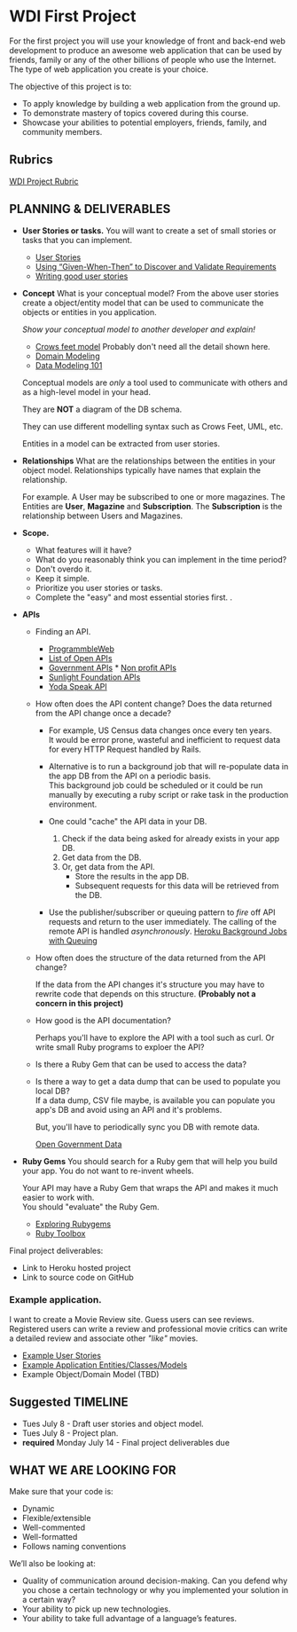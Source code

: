 # WDI First Project 

For the first project you will use your knowledge of front and back-end web development to produce an awesome web application that can be used by friends, family or any of the other billions of people who use the Internet. The type of web application you create is your choice.

The objective of this project is to:
* To apply knowledge by building a web application from the ground up.
* To demonstrate mastery of topics covered during this course.
* Showcase your abilities to potential employers, friends, family, and community members.


## Rubrics
[WDI Project Rubric](WDI_Project_Rubric_WDI_BOS_4.pdf)

## PLANNING & DELIVERABLES

*  **User Stories or tasks.**
	You will want to create a set of small stories or tasks that you can
	implement. 
	* [User Stories](http://www.mountaingoatsoftware.com/agile/user-stories) 
	* [Using “Given-When-Then” to Discover and Validate Requirements](http://ebgconsulting.com/blog/using-given-when-then-to-discover-and-validate-requirements-2/)  
	* [Writing good user stories](https://www.youtube.com/watch?v=DaqyLWOEObY)
* **Concept** What is your conceptual model? From the above user stories create a object/entity model that can be used to communicate the objects or entities in you application.

	_Show your conceptual model to another developer and explain!_  
	
	* [Crows feet model](http://www.tdan.com/view-articles/7474)
		Probably don't need all the detail shown here.  
	* [Domain Modeling](http://www.agilemodeling.com/essays/initialRequirementsModeling.htm#DomainModel)
	* [Data Modeling 101](http://www.agiledata.org/essays/dataModeling101.html)
	
	Conceptual models are _only_ a tool used to communicate with others and as 
	a high-level model in your head.
	
	They are __NOT__ a diagram of the DB schema.
	
	They can use different modelling syntax such as Crows Feet, UML, etc. 
	
	Entities in a model can be extracted from user stories.

* **Relationships** What are the relationships between the entities in your object model. Relationships typically have names that explain the relationship.

	For example. A User may be subscribed to one or more magazines. The Entities are __User__, __Magazine__ and __Subscription__. The __Subscription__ is the relationship between Users and Magazines.
 

* **Scope.** 
	* What features will it have? 
	* What do you reasonably think you can implement in the time period?
	* Don't overdo it. 
	* Keep it simple. 
	* Prioritize you user stories or tasks. 
	* Complete the "easy" and most essential stories first.
.  
* **APIs**
	* Finding an API. 
		* [ProgrammbleWeb](http://www.programmableweb.com/)  
		* [List of Open APIs](http://en.wikipedia.org/wiki/List_of_open_APIs)  
		* [Government APIs](https://www.data.gov/developers/apis)  		* [Non profit APIs](http://projects.propublica.org/nonprofits/)
		* [Sunlight Foundation APIs](http://sunlightfoundation.com/api/)
		* [Yoda Speak API](https://www.mashape.com/ismaelc/yoda-speak#!documentation)
	* How often does the API content change? Does the data returned from the API change once a decade? 
	
		* For example, US Census data changes once every ten years.  
			 It would be error prone, wasteful and inefficient to request data for every HTTP Request handled by Rails.
	

		* Alternative is to run a background job that will re-populate data in the app DB from the API on a periodic basis.  
			This background job could be scheduled or it could be run manually
			by executing a ruby script or rake task in the production environment. 
		
		* One could "cache" the API data in your DB. 
			1. Check if the data being asked for already exists in your app DB.  
			2. Get data from the DB.
			3. Or, get data from the API.
				* Store the results in the app DB.
				* Subsequent requests for this data will be retrieved from the DB.
		
		* Use the publisher/subscriber or queuing pattern to _fire_ off API requests and return to the user immediately. The calling of the remote API is handled _asynchronously_.  [Heroku Background Jobs with Queuing](https://devcenter.heroku.com/articles/background-jobs-queueing)

	* How often does the structure of the data returned from the API change?
	
		If the data from the API changes it's structure you may have to rewrite code that depends on this structure.  __(Probably not a concern in this project)__
		  
	* How good is the API documentation?  
	   
	   Perhaps you'll have to explore the API with a tool such as curl. Or write small Ruby programs to exploer the API?
	     
	* Is there a Ruby Gem that can be used to access the data?  
	* Is there a way to get a data dump that can be used to populate you local DB?  
		If a data dump, CSV file maybe, is available you can populate you app's DB and avoid using an API and it's problems.  
		
		But, you'll have to periodically sync you DB with remote data.
  	    
  	    [Open Government Data](https://www.data.gov/)  
  	    
* **Ruby Gems**
	You should search for a Ruby gem that will help you build your app. You do not want to re-invent wheels. 
	 
	Your API may have a Ruby Gem that wraps the API and makes it much easier to work with.  
	You should "evaluate" the Ruby Gem. 
	* [Exploring Rubygems](http://railscasts.com/episodes/384-exploring-rubygems)
	* [Ruby Toolbox](https://www.ruby-toolbox.com/)

Final project deliverables:  
* Link to Heroku hosted project  
* Link to source code on GitHub  


### Example application.

I want to create a Movie Review site. Guess users can see reviews. Registered users can write a review and professional movie critics can write a detailed review and associate other _"like"_ movies. 

* [Example User Stories](user_stories.md)  
* [Example Application Entities/Classes/Models](entities.md)  
* Example Object/Domain Model (TBD)

## Suggested TIMELINE

* Tues July 8 - Draft user stories and object model.
* Tues July 8 - Project plan.
* __required__ Monday July 14 - Final project deliverables due 

## WHAT WE ARE LOOKING FOR
Make sure that your code is:  
* Dynamic  
* Flexible/extensible  
* Well-commented  
* Well-formatted  
* Follows naming conventions  

We’ll also be looking at:  
* Quality of communication around decision-making. Can you defend why you chose a certain technology or why you implemented your solution in a certain way?  
* Your ability to pick up new technologies.  
* Your ability to take full advantage of a language’s features.  
